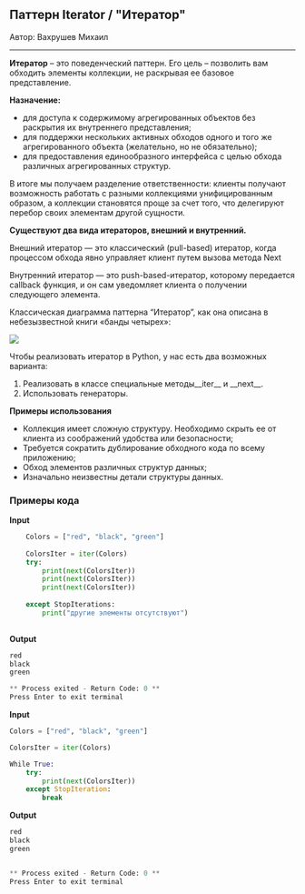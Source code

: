 ## Паттерн Iterator / "Итератор"

Автор: Вахрушев Михаил

---

**Итератор** – это поведенческий паттерн. Его цель – позволить вам обходить элементы коллекции, не раскрывая ее базовое представление.

**Назначение:**

*   для доступа к содержимому агрегированных объектов без раскрытия их внутреннего представления;
*   для поддержки нескольких активных обходов одного и того же агрегированного объекта (желательно, но не обязательно);
*   для предоставления единообразного интерфейса с целью обхода различных агрегированных структур.

В итоге мы получаем разделение ответственности: клиенты получают возможность работать с разными коллекциями унифицированным образом, а коллекции становятся проще за счет того, что делегируют перебор своих элементам другой сущности.

**Существуют два вида итераторов, внешний и внутренний.**

Внешний итератор — это классический (pull-based) итератор, когда процессом обхода явно управляет клиент путем вызова метода Next

Внутренний итератор — это push-based-итератор, которому передается callback функция, и он сам уведомляет клиента о получении следующего элемента.

Классическая диаграмма паттерна “Итератор”, как она описана в небезызвестной книги «банды четырех»:

![](https://habrastorage.org/getpro/habr/post_images/7a1/e92/c3d/7a1e92c3d6fbd859de3d9e967d4f8a74.gif)

Чтобы реализовать итератор в Python, у нас есть два возможных варианта:

1.  Реализовать в классе специальные методы\_\_iter\_\_ и \_\_next\_\_.
2.  Использовать генераторы.

**Примеры использования**

*   Коллекция имеет сложную структуру. Необходимо скрыть ее от клиента из соображений удобства или безопасности;
*   Требуется сократить дублирование обходного кода по всему приложению;
*   Обход элементов различных структур данных;
*   Изначально неизвестны детали структуры данных.

### Примеры кода
**Input**
```Python    
    Colors = ["red", "black", "green"]
    
    ColorsIter = iter(Colors)
    try:
        print(next(ColorsIter))
        print(next(ColorsIter))
        print(next(ColorsIter))
        
    except StopIterations:
        print("другие элементы отсутствуют")
    
```
**Output**
```Python
red
black
green

** Process exited - Return Code: 0 **
Press Enter to exit terminal
```
**Input**
```Python
Colors = ["red", "black", "green"]

ColorsIter = iter(Colors)

While True:
    try:
        print(next(ColorsIter))
    except StopIteration:
        break
```
**Output**
```Python
red
black
green


** Process exited - Return Code: 0 **
Press Enter to exit terminal
```
